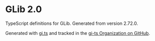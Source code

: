 # GLib 2.0

TypeScript definitions for GLib. Generated from version 2.72.0.

Generated with [gi.ts](https://gitlab.gnome.org/ewlsh/gi.ts) and tracked in the [gi-ts Organization on GitHub](https://github.com/gi-ts).

